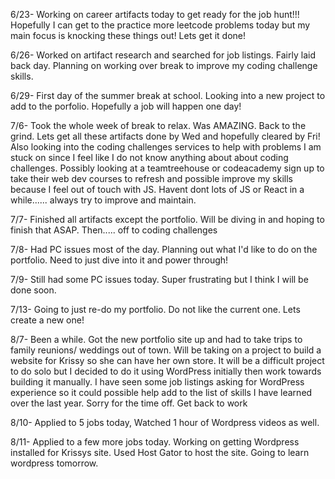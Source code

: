 6/23- 
Working on career artifacts today to get ready for the job hunt!!! Hopefully I can get to the practice more leetcode problems today but my main focus is knocking these things out! Lets get it done!

6/26-
Worked on artifact research and searched for job listings. Fairly laid back day. Planning on working over break to improve my coding challenge skills. 

6/29-
First day of the summer break at school. Looking into a new project to add to the porfolio. Hopefully a job will happen one day!

7/6-
Took the whole week of break to relax. Was AMAZING. Back to the grind. Lets get all these artifacts done by Wed and hopefully cleared by Fri!
Also looking into the coding challenges services to help with problems I am stuck on since I feel like I do not know anything about about coding challenges. Possibly looking at a teamtreehouse or codeacademy sign up to take their web dev courses to refresh and possible improve my skills because I feel out of touch with JS. Havent dont lots of JS or React in a while...... always try to improve and maintain. 

7/7-
Finished all artifacts except the portfolio. Will be diving in and hoping to finish that ASAP. Then..... off to coding challenges

7/8-
Had PC issues most of the day. Planning out what I'd like to do on the portfolio. Need to just dive into it and power through!

7/9-
Still had some PC issues today. Super frustrating but I think I will be done soon. 

7/13- 
Going to just re-do my portfolio. Do not like the current one. Lets create a new one!

8/7-
Been a while. Got the new portfolio site up and had to take trips to family reunions/ weddings out of town. Will be taking on a project to build a website for Krissy so she can have her own store. It will be a difficult project to do solo but I decided to do it using WordPress initially then work towards building it manually. I have seen some job listings asking for WordPress experience so it could possible help add to the list of skills I have learned over the last year. Sorry for the time off. Get back to work  

8/10-
Applied to 5 jobs today, Watched 1 hour of Wordpress videos as well. 

8/11- 
Applied to a few more jobs today.  Working on getting Wordpress installed for Krissys site. Used Host Gator to host the site. Going to learn wordpress tomorrow. 